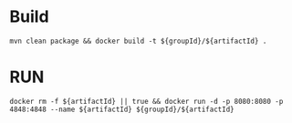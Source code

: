 # Build
    mvn clean package && docker build -t ${groupId}/${artifactId} .

# RUN
    docker rm -f ${artifactId} || true && docker run -d -p 8080:8080 -p 4848:4848 --name ${artifactId} ${groupId}/${artifactId} 